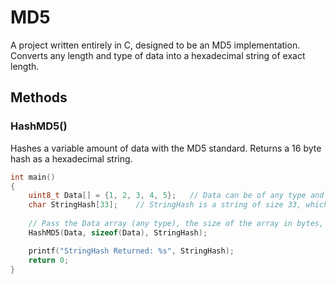 # MD5

A project written entirely in C, designed to be an MD5 implementation. Converts any length and type of data into a hexadecimal string of exact length.

## Methods

### HashMD5()

Hashes a variable amount of data with the MD5 standard. Returns a 16 byte hash as a hexadecimal string.

```C
int main()
{
    uint8_t Data[] = {1, 2, 3, 4, 5};   // Data can be of any type and length.
    char StringHash[33];    // StringHash is a string of size 33, which stores the end hash in hexadecimal.
    
    // Pass the Data array (any type), the size of the array in bytes, and the char* to store the Hash in.
    HashMD5(Data, sizeof(Data), StringHash);

    printf("StringHash Returned: %s", StringHash);
    return 0;
}
```
